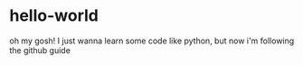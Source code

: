 # hello-world
oh my gosh!
I just wanna learn some code like python, but now i'm following the github guide
